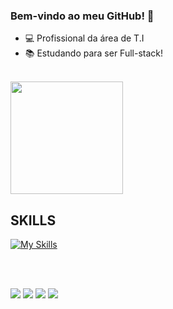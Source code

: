### Bem-vindo ao meu GitHub! 🤝

- 💻 Profissional da área de T.I
- 📚 Estudando para ser Full-stack!
<br>
<div style="display: inline-block">
<img height="180em" src="https://github-readme-stats.vercel.app/api/top-langs/?username=matheuskipper&layout=compact&theme=dark" />
</div>

<br>


<h2>SKILLS</h2>
<div style="display: inline_block">
  
  [![My Skills](https://skillicons.dev/icons?i=js,vue,html,css,tailwind,nodejs,git,vite)](https://skillicons.dev)

</div>

<br><br>

<div> 
  <a href="https://www.instagram.com/matheuskppr/" target="_blank"><img src="https://img.shields.io/badge/-Instagram-%23E4405F?style=for-the-badge&logo=instagram&logoColor=white" target="_blank"></a>
  <a href="https://wa.me/5551981412810" target="_blank"><img src="https://img.shields.io/badge/WhatsApp-25D366?style=for-the-badge&logo=whatsapp&logoColor=white"></a>
  <a href = "mailto:matheuskipper9@gmail.com"><img src="https://img.shields.io/badge/-Gmail-%23333?style=for-the-badge&logo=gmail&logoColor=white" target="_blank"></a>
  <a href="https://www.linkedin.com/in/matheus-kipper/"-45875016a" target="_blank"><img src="https://img.shields.io/badge/-LinkedIn-%230077B5?style=for-the-badge&logo=linkedin&logoColor=white" target="_blank"></a> 
</div>
